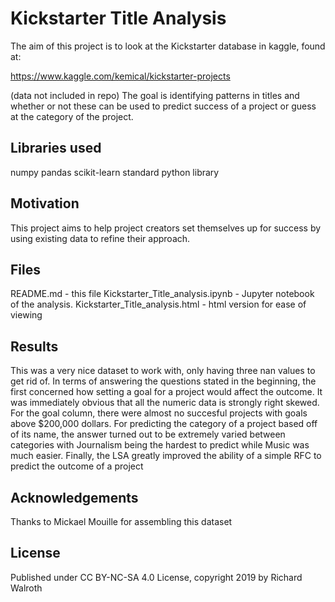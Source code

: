 # Kickstarter Title Analysis

The aim of this project is to look at the Kickstarter database in kaggle, found at:

https://www.kaggle.com/kemical/kickstarter-projects

(data not included in repo)
The goal is identifying patterns in titles and whether or not these can be used to 
predict success of a project or guess at the category of the project. 

## Libraries used

numpy
pandas
scikit-learn
standard python library

## Motivation

This project aims to help project creators set themselves up for success by using existing data to refine their approach. 

## Files

README.md - this file
Kickstarter_Title_analysis.ipynb - Jupyter notebook of the analysis.
Kickstarter_Title_analysis.html - html version for ease of viewing 

## Results

This was a very nice dataset to work with, only having three nan values to get rid of. In terms of answering the questions stated in the beginning, the first concerned how setting a goal for a project would affect the outcome. It was immediately obvious that all the numeric data is strongly right skewed. For the goal column, there were almost no succesful projects with goals above $200,000 dollars. For predicting the category of a project based off of its name, the answer turned out to be extremely varied between categories with Journalism being the hardest to predict while Music was much easier. Finally, the LSA greatly improved the ability of a simple RFC to predict the outcome of a project

## Acknowledgements

Thanks to Mickael Mouille for assembling this dataset

## License

Published under CC BY-NC-SA 4.0 License, copyright 2019 by Richard Walroth